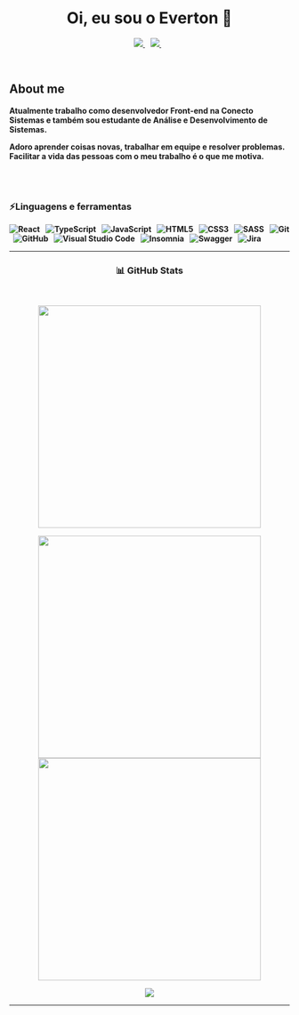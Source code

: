 <p>
  <h1 align="center"><b>Oi, eu sou o Everton 👋</h1>
</p>

<p align="center">
 <a href="https://www.linkedin.com/in/everton-carvalho-9395a6137/" target="_blank" rel="noreferrer"><img src="https://img.shields.io/badge/linkedin-%230077B5.svg?&style=for-the-badge&logo=linkedin&logoColor=white" />
  </a>&nbsp;&nbsp;
  <a href="mailto: everton.carvalho.dc@gmail.com" target="_blank" rel="noreferrer"><img src="https://img.shields.io/badge/Gmail-D14836?style=for-the-badge&logo=gmail&logoColor=white" />        
  </a>&nbsp;&nbsp;
</p>
<br/>

<h2 >About me</h2>

Atualmente trabalho como desenvolvedor Front-end na Conecto Sistemas e também sou estudante de Análise e Desenvolvimento de Sistemas.

Adoro aprender coisas novas, trabalhar em equipe e resolver problemas. Facilitar a vida das pessoas com o meu trabalho é o que me motiva.

</br>

</br>
<p>
<h3 >⚡Linguagens e ferramentas</h3>
</p>

![React](https://img.shields.io/badge/react-%2320232a.svg?style=for-the-badge&logo=react&logoColor=%2361DAFB) &nbsp;&nbsp;![TypeScript](https://img.shields.io/badge/typescript-%23007ACC.svg?style=for-the-badge&logo=typescript&logoColor=white) &nbsp;&nbsp;![JavaScript](https://img.shields.io/badge/javascript-%23323330.svg?style=for-the-badge&logo=javascript&logoColor=%23F7DF1E) &nbsp;&nbsp;![HTML5](https://img.shields.io/badge/html5-%23E34F26.svg?style=for-the-badge&logo=html5&logoColor=white) &nbsp;&nbsp;![CSS3](https://img.shields.io/badge/css3-%231572B6.svg?style=for-the-badge&logo=css3&logoColor=white) &nbsp;&nbsp;![SASS](https://img.shields.io/badge/SASS-hotpink.svg?style=for-the-badge&logo=SASS&logoColor=white) &nbsp;&nbsp;![Git](https://img.shields.io/badge/git-%23F05033.svg?style=for-the-badge&logo=git&logoColor=white) &nbsp;&nbsp;![GitHub](https://img.shields.io/badge/github-%23121011.svg?style=for-the-badge&logo=github&logoColor=white) &nbsp;&nbsp;![Visual Studio Code](https://img.shields.io/badge/Visual%20Studio%20Code-0078d7.svg?style=for-the-badge&logo=visual-studio-code&logoColor=white) &nbsp;&nbsp;![Insomnia](https://img.shields.io/badge/Insomnia-black?style=for-the-badge&logo=insomnia&logoColor=5849BE) &nbsp;&nbsp;![Swagger](https://img.shields.io/badge/-Swagger-%23Clojure?style=for-the-badge&logo=swagger&logoColor=white) &nbsp;&nbsp;![Jira](https://img.shields.io/badge/jira-%230A0FFF.svg?style=for-the-badge&logo=jira&logoColor=white)

---

<p>
<h3 align="center">📊 GitHub Stats</h3>
</p>

<br />
<p align="center">
<img src="https://github-readme-streak-stats.herokuapp.com/?user=EvertonCarvalho1&theme=dark&count_private=true&theme=dark&hide_border=true" width="400" />
</p>
<p align="center">
<img src="https://github-readme-stats-amir-yusoff.vercel.app/api?username=EvertonCarvalho1&show_icons=true&hide_border=true&theme=dark" width="400" />
<img src="https://github-readme-stats-amir-yusoff.vercel.app/api/top-langs/?username=EvertonCarvalho1&layout=compact&hide_border=true&theme=dark" width="400" />

</p>
<p align="center"><img src="https://komarev.com/ghpvc/?username=EvertonCarvalho1&color=grey"/></p>

---




